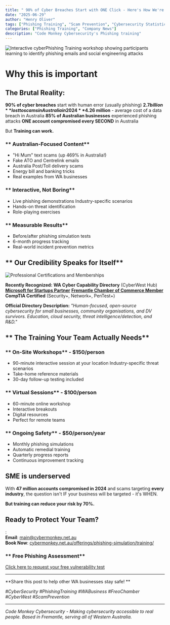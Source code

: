 ```yaml
---
title: " 90% of Cyber Breaches Start with ONE Click - Here's How We're Fighting Back"
date: "2025-06-29"
author: "Henry Oliver"
tags: ["Phishing Training", "Scam Prevention", "Cybersecurity Statistics", "WA Business"]
categories: ["Phishing Training", "Company News"]
description: "Code Monkey Cybersecurity's Phishing training"
---
```


![Interactive cyberPhishing Training workshop showing participants learning to identify phishing emails and social engineering attacks](/images/oh_the_hacks_web.jpg)

# Why this is important

## **The Brutal Reality:**
**90% of cyber breaches** start with human error (usually phishing)
**$2.7 billion** lost to scams in Australia in 2024
**$4.26 million** - average cost of a data breach in Australia
**85% of Australian businesses** experienced phishing attacks
**ONE account compromised every SECOND** in Australia

But **Training can work.**

### ** Australian-Focused Content**
- "Hi Mum" text scams (up 469% in Australia!)
- Fake ATO and Centrelink emails
- Australia Post/Toll delivery scams
- Energy bill and banking tricks
- Real examples from WA businesses

### ** Interactive, Not Boring**
- Live phishing demonstrations
Industry-specific scenarios
- Hands-on threat identification
- Role-playing exercises

### ** Measurable Results**
- Before/after phishing simulation tests
- 6-month progress tracking
- Real-world incident prevention metrics

## ** Our Credibility Speaks for Itself**

![Professional Certifications and Memberships](/images/badges/comptia-security-ce-certification.png)

**Recently Recognized:**
**WA Cyber Capability Directory** (CyberWest Hub)
**[Microsoft for Startups Partner](/blog/microsoft_for_startups/)**
**[Fremantle Chamber of Commerce Member](/blog/fremantle-chamber-membership/)**
**CompTIA Certified** (Security+, Network+, PenTest+)

**Official Directory Description:**
*"Human-focused, open-source cybersecurity for small businesses, community organisations, and DV survivors. Education, cloud security, threat intelligence/detection, and R&D."*

## ** The Training Your Team Actually Needs**

### ** On-Site Workshops** - $150/person
- 90-minute interactive session at your location
Industry-specific threat scenarios
- Take-home reference materials
- 30-day follow-up testing included

### ** Virtual Sessions** - $100/person  
- 60-minute online workshop
- Interactive breakouts
- Digital resources
- Perfect for remote teams

### ** Ongoing Safety** - $50/person/year
- Monthly phishing simulations
- Automatic remedial training
- Quarterly progress reports
- Continuous improvement tracking



## SME is underserved

With **47 million accounts compromised in 2024** and scams targeting **every industry**, the question isn't IF your business will be targeted - it's WHEN.

**But training can reduce your risk by 70%.**

## **Ready to Protect Your Team?**

 :   
 **Email**: [main@cybermonkey.net.au](mailto:main@cybermonkey.net.au)  
 **Book Now**: [cybermonkey.net.au/offerings/phishing-simulation/training/](https://cybermonkey.net.au/offerings/phishing-simulation/training/)

### ** Free Phishing Assessment**
[Click here to request your free vulnerability test](mailto:main@cybermonkey.net.au?subject=Free%20Phishing%20Assessment)

---

**Share this post to help other WA businesses stay safe! **

*#CyberSecurity #PhishingTraining #WABusiness #FreoChamber #CyberWest #ScamPrevention*

---

*Code Monkey Cybersecurity - Making cybersecurity accessible to real people. Based in Fremantle, serving all of Western Australia.*